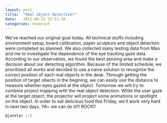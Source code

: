```yaml
---
layout: post
title:  "Real object detection!"
date:   2013-09-25 23:11:10
categories: reserach
---
```

We've reached our original goal today. All technical stuffs including environment setup, board calibration, paper sculpture and object detection were completed as planned. We also collected many testing data from Mao and me to investigate the dependence of the eye tracking gaze data. According to our observation, we found the best sensing area and make a decision about our detecting algorithm. Because of the limited schedule, we prioritized all works and decided to use a naive solution to recognize the correct position of each real objects in the desk. Through getting the position of target obects in the begining, we can easily use the distance to measure whether eyes gazed at the object. Tomorrow we will try to combine project mapping with the real object detection. While the user gaze at the target object, the projector will project some animations or spotlight on the object. In order to eat delicious food this Friday, we'll work very hard in next two days. YA~ we can do it!!! ROCK!!


`@janetyc :-)`

